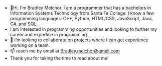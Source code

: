 - 👋Hi, I'm Bradley Melchor. I am a programmer that has a bachelors in Information Systems Technology from Santa Fe College.  I know a few programming languages: C++, Python, HTML/CSS, JavaScript, Java, C#, and SQL.
- I am interested in programming opportunities and looking to further my career and expertise in programming.
- 💞️ I’m looking to collaborate on projects where I can get experience working on a team.
- 📫 reach me by email at Bradley.melchor@gmail.com
- Thank you for taking the time to read about me!
<!---
BradMelchor/BradMelchor is a ✨ special ✨ repository because its `README.md` (this file) appears on your GitHub profile.
You can click the Preview link to take a look at your changes.
--->
